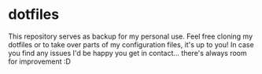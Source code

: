 dotfiles
========

This repository serves as backup for my personal use. Feel free cloning my
dotfiles or to take over parts of my configuration files, it's up to you!  In
case you find any issues I'd be happy you get in contact...  there's always
room for improvement :D
